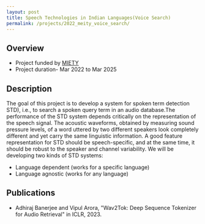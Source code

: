 ```yaml
---
layout: post
title: Speech Technologies in Indian Languages(Voice Search)
permalink: /projects/2022_meity_voice_search/
---
```

## Overview

  - Project funded by [MIETY]()
  - Project duration- Mar 2022 to Mar 2025

## Description
<!---
<img class="img-cover mb-3" src="/assets/images/projects/2021_sensors_graph_abs.png" width="800" height="340">
<br />
--->
The goal of this project is to develop a system for spoken term detection STD), i.e., to search a spoken query term in an audio database.The performance of the STD system depends critically on the representation of the speech signal. The acoustic waveforms, obtained by measuring sound pressure levels, of a word uttered by two different speakers look completely different and yet carry the same linguistic information. A good feature representation for STD should be speech-specific, and at the same time, it should be robust to the speaker and channel variability.
We will be developing two kinds of STD systems:
- Language dependent (works for a specific language)
- Language agnostic (works for any language)

## Publications
- Adhiraj Banerjee and Vipul Arora, "Wav2Tok: Deep Sequence Tokenizer for Audio Retrieval" in ICLR, 2023.

